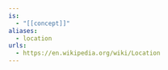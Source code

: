 ```yaml
---
is:
  - "[[concept]]"
aliases:
  - location
urls:
  - https://en.wikipedia.org/wiki/Location
---
```

